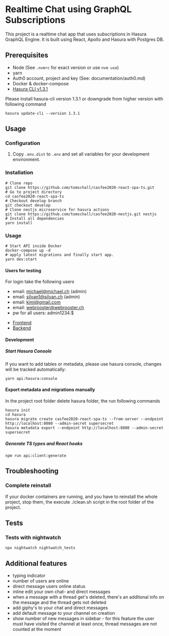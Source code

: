 # Realtime Chat using GraphQL Subscriptions

This project is a realtime chat app that uses subscriptions in Hasura GraphQL Engine.
It is built using React, Apollo and Hasura with Postgres DB.

## Prerequisites

- Node (See `.nvmrc` for exact version or use `nvm use`)
- yarn
- Auth0 account, project and key (See: documentation/auth0.md)
- Docker & docker-compose
- [Hasura CLI v1.3.1](https://hasura.io/docs/1.0/graphql/core/hasura-cli/install-hasura-cli.html)

Please install hasura-cli version 1.3.1 or downgrade from higher version with following command

```shell script
hasura update-cli --version 1.3.1
```

## Usage

### Configuration

1. Copy `.env.dist` to `.env` and set all variables for your development environment.

### Installation

```shell script
# Clone repo
git clone https://github.com/tomschall/casfee2020-react-spa-ts.git
# Go to project directory
cd casfee2020-react-spa-ts
# Checkout develop branch
git checkout develop
# Clone nestjs microservice for hasura actions
git clone https://github.com/tomschall/casfee2020-nestjs.git nestjs
# Install all dependencies
yarn install
```

### Usage

```shell script
# Start API inside Docker
docker-compose up -d
# apply latest migrations and finally start app.
yarn dev:start
```

#### Users for testing

For login take the following users

- email: michael@michael.ch (admin)
- email: silvan1@silvan.ch (admin)
- email: kimi@gmail.com
- email: webrooster@webrooster.ch
- pw for all users: admin1234.$

* [Frontend](http://localhost:3000)
* [Backend](http://localhost:8080/console)

#### Development

##### Start Hasura Console

If you want to add tables or metadata, please use hasura console, changes will be tracked automatically:

```shell script
yarn api:hasura:console
```

#### Export metadata and migrations manually

In the project root folder delete hasura folder, the run following commands

```shell script
hasura init
cd hasura
hasura migrate create casfee2020-react-spa-ts --from-server --endpoint http://localhost:8080 --admin-secret supersecret
hasura metadata export --endpoint http://localhost:8080 --admin-secret supersecret
```

##### Generate TS types and React hooks

```shell script
npm run api:client:generate
```

## Troubleshooting

### Complete reinstall

If your docker containers are running, and you have to reinstall the whole project, stop
them, the execute ./clean.sh script in the root folder of the project.

## Tests

### Tests with nightwatch

```
npx nightwatch nightwatch_tests
```

## Additional features

- typing indicator
- number of users are online
- direct message users online status
- inline edit your own chat- and direct messages
- when a message with a thread get's deleted, there's an additonal info on the message and the thread gets not deleted
- add giphy's to your chat and direct messages
- add default message to your channel on creation
- show number of new messages in sidebar - for this feature the user must have visited the channel at least once, thread messages are not counted at the moment
